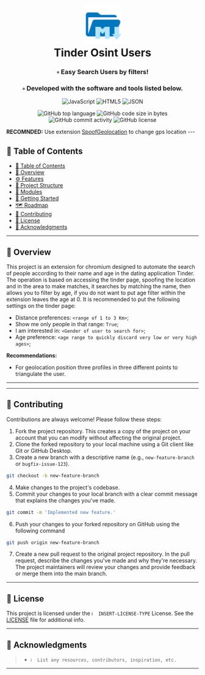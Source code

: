 <div align="center">
<h1 align="center">
<img src="https://raw.githubusercontent.com/PKief/vscode-material-icon-theme/ec559a9f6bfd399b82bb44393651661b08aaf7ba/icons/folder-markdown-open.svg" width="100" />
<br>Tinder Osint Users
</h1>
<h3>◦ Easy Search Users by filters!</h3>
<h3>◦ Developed with the software and tools listed below.</h3>

<p align="center">
<img src="https://img.shields.io/badge/JavaScript-F7DF1E.svg?style&logo=JavaScript&logoColor=black" alt="JavaScript" />
<img src="https://img.shields.io/badge/HTML5-E34F26.svg?style&logo=HTML5&logoColor=white" alt="HTML5" />
<img src="https://img.shields.io/badge/JSON-000000.svg?style&logo=JSON&logoColor=white" alt="JSON" />
</p>
<img src="https://img.shields.io/github/languages/top/j0rd1s3rr4n0/Tinder-AutoLike-Extension?style&color=5D6D7E" alt="GitHub top language" />
<img src="https://img.shields.io/github/languages/code-size/j0rd1s3rr4n0/Tinder-AutoLike-Extension?style&color=5D6D7E" alt="GitHub code size in bytes" />
<img src="https://img.shields.io/github/commit-activity/m/j0rd1s3rr4n0/Tinder-AutoLike-Extension?style&color=5D6D7E" alt="GitHub commit activity" />
<img src="https://img.shields.io/github/license/j0rd1s3rr4n0/Tinder-AutoLike-Extension?style&color=5D6D7E" alt="GitHub license" />
</div>

<p><b>RECOMNDED:</b> Use extension <a href="https://webextension.org/listing/spoof-geolocation.html">SpoofGeolocation</a> to change gps location</</p>
---

## 📒 Table of Contents
- [📒 Table of Contents](#-table-of-contents)
- [📍 Overview](#-overview)
- [⚙️ Features](#-features)
- [📂 Project Structure](#project-structure)
- [🧩 Modules](#modules)
- [🚀 Getting Started](#-getting-started)
- [🗺 Roadmap](#-roadmap)
- [🤝 Contributing](#-contributing)
- [📄 License](#-license)
- [👏 Acknowledgments](#-acknowledgments)

---


## 📍 Overview

This project is an extension for chromium designed to automate the search of people according to their name and age in the dating application Tinder. The operation is based on accessing the tinder page, spoofing the location and in the area to make matches, it searches by matching the name, then allows you to filter by age, if you do not want to put age filter within the extension leaves the age at 0. It is recommended to put the following settings on the tinder page:

- Distance preferences: `<range of 1 to 3 Km>`;
- Show me only people in that range: `True`;
- I am interested in: `<Gender of user to search for>`;
- Age preference: `<age range to quickly discard very low or very high ages>`;

**Recommendations:**
- For geolocation position three profiles in three different points to triangulate the user.

---
<!--
## ⚙️ Features

| Feature                | Description                           |
| ---------------------- | ------------------------------------- |
| **⚙️ Architecture**     | The system follows a Chrome extension architecture, with separate background and content scripts. The content script is injected into specific webpages, while the background script listens for icon clicks and sends messages to the content script. |
| **📖 Documentation**   | The documentation is minimal. It provides brief descriptions of the files and their functions, but lacks detailed explanations of the system's functionality. |
| **🔗 Dependencies**    | The system relies on the Google Chrome browser and the `chrome.tabs` API for proper functioning. No external libraries or systems are used. |
| **🧩 Modularity**      | The system is well-organized into smaller components, with a separate script for each specific functionality. The scripts can be easily maintained and modified as needed. |
| **✔️ Testing**          | No testing strategies or tools are implemented in the codebase. Proper testing is required to ensure the reliability and correctness of the system. |
| **⚡️ Performance**      | The system's performance largely depends on Chrome's processing capabilities. It does not seem to have any specific optimizations for speed, efficiency, or resource usage. |
| **🔐 Security**        | The system does not implement any specific security measures to protect user data or maintain functionality. The focus is on automating actions in a specific web application, which doesn't involve significant security concerns. |
| **🔀 Version Control** | The codebase is version controlled using Git. The GitHub repository provides version history, issues, and pull requests to enable collaboration and track changes over time. |
| **🔌 Integrations**    | The system primarily interacts with the Google Chrome browser through the `chrome.tabs` API. It does not have any direct integrations with other external systems or services. |
| **📶 Scalability**     | The system's scalability is limited to its use as a Chrome extension. It can potentially be enhanced with additional features or expanded for other web applications, but significant changes would be required for that purpose. |

---


## 📂 Project Structure




---

## 🧩 Modules

<details closed><summary>Root</summary>

| File                                                                                                             | Summary                                                                                                                                                                                                                                                                                                                                                                                                                                 |
| ---                                                                                                              | ---                                                                                                                                                                                                                                                                                                                                                                                                                                     |
| [background_script.js](https://github.com/j0rd1s3rr4n0/Tinder-AutoLike-Extension/blob/main/background_script.js) | This code snippet is for a Chrome extension. It toggles the activation of a content script on a specific tab when the extension's icon is clicked. The content script is executed when enabled and deactivated when disabled. The icon changes accordingly to indicate the script's state.                                                                                                                                              |
| [content_script.js](https://github.com/j0rd1s3rr4n0/Tinder-AutoLike-Extension/blob/main/content_script.js)       | The code allows for clicking on a specific element on a webpage at regular intervals. It also includes functionality to toggle the header, enabling or disabling the script's execution. This code is designed specifically for use with the Google Chrome browser.                                                                                                                                                                     |
| [popup.html](https://github.com/j0rd1s3rr4n0/Tinder-AutoLike-Extension/blob/main/popup.html)                     | This code is a HTML document that creates a webpage for a Tinder AutoLike extension. It contains a title, a button to activate the extension, and a link to the GitHub project. It also includes CSS styling for the button and list items. The JavaScript file "popup_script.js" is linked for additional functionality.                                                                                                               |
| [popup_script.js](https://github.com/j0rd1s3rr4n0/Tinder-AutoLike-Extension/blob/main/popup_script.js)           | This code listens for the DOMContentLoaded event and adds a click event listener to a button element with the id "toggleButton". When clicked, the code sends a message to the active tab in the Chrome browser using the chrome.tabs API. It also updates the button text based on the response from the content script. If the header is enabled, the button text is "Desactivar", otherwise it is "Activar" and the tab is reloaded. |

</details>

---

## 🚀 Getting Started

### ✔️ Prerequisites

Before you begin, ensure that you have the following prerequisites installed:
> - `ℹ️ Requirement 1`
> - `ℹ️ Requirement 2`
> - `ℹ️ ...`

### 📦 Installation

1. Clone the Tinder-AutoLike-Extension repository:
```sh
git clone https://github.com/j0rd1s3rr4n0/Tinder-AutoLike-Extension
```

2. Change to the project directory:
```sh
cd Tinder-AutoLike-Extension
```

3. Install the dependencies:
```sh
npm install
```

### 🎮 Using Tinder-AutoLike-Extension

```sh
node app.js
```

### 🧪 Running Tests
```sh
npm test
```

---


## 🗺 Roadmap

> - [X] `ℹ️  Task 1: Implement X`
> - [ ] `ℹ️  Task 2: Refactor Y`
> - [ ] `ℹ️ ...`

-->
---

## 🤝 Contributing

Contributions are always welcome! Please follow these steps:
1. Fork the project repository. This creates a copy of the project on your account that you can modify without affecting the original project.
2. Clone the forked repository to your local machine using a Git client like Git or GitHub Desktop.
3. Create a new branch with a descriptive name (e.g., `new-feature-branch` or `bugfix-issue-123`).
```sh
git checkout -b new-feature-branch
```
4. Make changes to the project's codebase.
5. Commit your changes to your local branch with a clear commit message that explains the changes you've made.
```sh
git commit -m 'Implemented new feature.'
```
6. Push your changes to your forked repository on GitHub using the following command
```sh
git push origin new-feature-branch
```
7. Create a new pull request to the original project repository. In the pull request, describe the changes you've made and why they're necessary.
The project maintainers will review your changes and provide feedback or merge them into the main branch.

---

## 📄 License

This project is licensed under the `ℹ️  INSERT-LICENSE-TYPE` License. See the [LICENSE](https://docs.github.com/en/communities/setting-up-your-project-for-healthy-contributions/adding-a-license-to-a-repository) file for additional info.

---

## 👏 Acknowledgments

> - `ℹ️  List any resources, contributors, inspiration, etc.`

---
